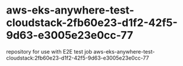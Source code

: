 # aws-eks-anywhere-test-cloudstack-2fb60e23-d1f2-42f5-9d63-e3005e23e0cc-77
repository for use with E2E test job aws-eks-anywhere-test-cloudstack:2fb60e23-d1f2-42f5-9d63-e3005e23e0cc-77
